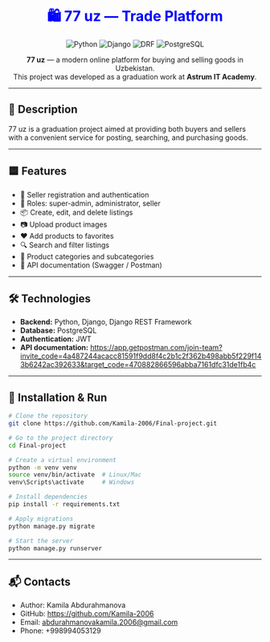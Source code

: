 <h1 align="center" style="color:blue;">
  🛍️ 77 uz — Trade Platform
</h1>

<p align="center">
  <img src="https://img.shields.io/badge/Python-3.12-blue" alt="Python">
  <img src="https://img.shields.io/badge/Django-5.2-blue" alt="Django">
  <img src="https://img.shields.io/badge/DRF-3.16-blue" alt="DRF">
  <img src="https://img.shields.io/badge/PostgreSQL-15-blue" alt="PostgreSQL">
</p>

<p align="center">
  <b>77 uz</b> — a modern online platform for buying and selling goods in Uzbekistan.<br>
  This project was developed as a graduation work at <b>Astrum IT Academy</b>.
</p>

---

## 📘 Description
77 uz is a graduation project aimed at providing both buyers and sellers with a convenient service for posting, searching, and purchasing goods.

---

## 🟦 Features
- 👤 Seller registration and authentication
- 👑 Roles: super-admin, administrator, seller
- 📦 Create, edit, and delete listings
- 📷 Upload product images
- ❤️ Add products to favorites
- 🔍 Search and filter listings
- 📂 Product categories and subcategories
- 📜 API documentation (Swagger / Postman)

---

## 🛠️ Technologies
- **Backend:** Python, Django, Django REST Framework
- **Database:** PostgreSQL
- **Authentication:** JWT
- **API documentation:** https://app.getpostman.com/join-team?invite_code=4a487244acacc81591f9dd8f4c2b1c2f362b498abb5f229f143b6242ac392633&target_code=470882866596abba7161dfc31de1fb4c

---

## 🚀 Installation & Run
```bash
# Clone the repository
git clone https://github.com/Kamila-2006/Final-project.git

# Go to the project directory
cd Final-project

# Create a virtual environment
python -m venv venv
source venv/bin/activate  # Linux/Mac
venv\Scripts\activate     # Windows

# Install dependencies
pip install -r requirements.txt

# Apply migrations
python manage.py migrate

# Start the server
python manage.py runserver

```

---

## 📬 Contacts
- Author: Kamila Abdurahmanova
- GitHub: https://github.com/Kamila-2006
- Email: abdurahmanovakamila.2006@gmail.com
- Phone: +998994053129